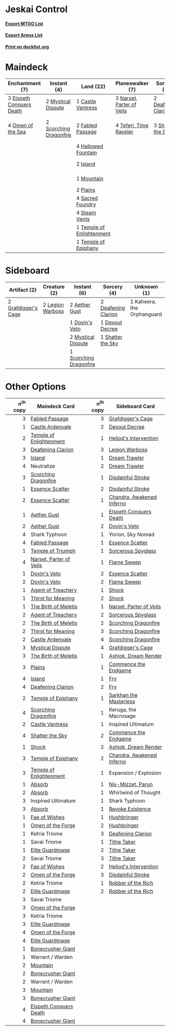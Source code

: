 # Jeskai Control

#### [Export MTGO List](../collection/Jeskai%20Control/Jeskai%20Control.txt)
#### [Export Arena List](../collection/Jeskai%20Control/Jeskai%20Control_arena.txt)
#### [Print on decklist.org](http://decklist.org/?deckmain=1%09Castle%20Vantress%0A2%09Deafening%20Clarion%0A3%09Elspeth%20Conquers%20Death%0A2%09Fabled%20Passage%0A4%09Hallowed%20Fountain%0A2%09Inspired%20Ultimatum%0A2%09Island%0A1%09Mountain%0A2%09Mystical%20Dispute%0A3%09Narset%20of%20the%20Ancient%20Way%0A3%09Narset,%20Parter%20of%20Veils%0A3%09Neutralize%0A4%09Omen%20of%20the%20Sea%0A2%09Plains%0A4%09Raugrin%20Triome%0A4%09Sacred%20Foundry%0A2%09Scorching%20Dragonfire%0A3%09Shark%20Typhoon%0A3%09Shatter%20the%20Sky%0A4%09Steam%20Vents%0A4%09Teferi,%20Time%20Raveler%0A1%09Temple%20of%20Enlightenment%0A1%09Temple%20of%20Epiphany&deckside=2%09Aether%20Gust%0A2%09Deafening%20Clarion%0A1%09Devout%20Decree%0A1%09Dovin's%20Veto%0A2%09Grafdigger's%20Cage%0A1%09Kaheera,%20the%20Orphanguard%0A2%09Legion%20Warboss%0A2%09Mystical%20Dispute%0A1%09Scorching%20Dragonfire%0A1%09Shatter%20the%20Sky)
# Maindeck

|                                          Enchantment (7)                                          |                                           Instant (4)                                           |                                             Land (22)                                              |                                          Planeswalker (7)                                          |                                         Sorcery (5)                                          |       Unknown (15)        |
|---------------------------------------------------------------------------------------------------|-------------------------------------------------------------------------------------------------|----------------------------------------------------------------------------------------------------|----------------------------------------------------------------------------------------------------|----------------------------------------------------------------------------------------------|---------------------------|
|3 [Elspeth Conquers Death](http://gatherer.wizards.com/Pages/Card/Details.aspx?multiverseid=476264)|2 [Mystical Dispute](http://gatherer.wizards.com/Pages/Card/Details.aspx?multiverseid=473020)    |1 [Castle Vantress](http://gatherer.wizards.com/Pages/Card/Details.aspx?multiverseid=473204)        |3 [Narset, Parter of Veils](http://gatherer.wizards.com/Pages/Card/Details.aspx?multiverseid=460988)|2 [Deafening Clarion](http://gatherer.wizards.com/Pages/Card/Details.aspx?multiverseid=452915)|2 Inspired Ultimatum       |
|4 [Omen of the Sea](http://gatherer.wizards.com/Pages/Card/Details.aspx?multiverseid=476309)       |2 [Scorching Dragonfire](http://gatherer.wizards.com/Pages/Card/Details.aspx?multiverseid=473101)|2 [Fabled Passage](http://gatherer.wizards.com/Pages/Card/Details.aspx?multiverseid=473206)         |4 [Teferi, Time Raveler](http://gatherer.wizards.com/Pages/Card/Details.aspx?multiverseid=461148)   |3 [Shatter the Sky](http://gatherer.wizards.com/Pages/Card/Details.aspx?multiverseid=476288)  |3 Narset of the Ancient Way|
|                                                                                                   |                                                                                                 |4 [Hallowed Fountain](http://gatherer.wizards.com/Pages/Card/Details.aspx?multiverseid=97071)       |                                                                                                    |                                                                                              |3 Neutralize               |
|                                                                                                   |                                                                                                 |2 [Island](http://gatherer.wizards.com/Pages/Card/Details.aspx?multiverseid=439857)                 |                                                                                                    |                                                                                              |4 Raugrin Triome           |
|                                                                                                   |                                                                                                 |1 [Mountain](http://gatherer.wizards.com/Pages/Card/Details.aspx?multiverseid=439859)               |                                                                                                    |                                                                                              |3 Shark Typhoon            |
|                                                                                                   |                                                                                                 |2 [Plains](http://gatherer.wizards.com/Pages/Card/Details.aspx?multiverseid=439856)                 |                                                                                                    |                                                                                              |                           |
|                                                                                                   |                                                                                                 |4 [Sacred Foundry](http://gatherer.wizards.com/Pages/Card/Details.aspx?multiverseid=405106)         |                                                                                                    |                                                                                              |                           |
|                                                                                                   |                                                                                                 |4 [Steam Vents](http://gatherer.wizards.com/Pages/Card/Details.aspx?multiverseid=405109)            |                                                                                                    |                                                                                              |                           |
|                                                                                                   |                                                                                                 |1 [Temple of Enlightenment](http://gatherer.wizards.com/Pages/Card/Details.aspx?multiverseid=378535)|                                                                                                    |                                                                                              |                           |
|                                                                                                   |                                                                                                 |1 [Temple of Epiphany](http://gatherer.wizards.com/Pages/Card/Details.aspx?multiverseid=442808)     |                                                                                                    |                                                                                              |                           |


# Sideboard

|                                         Artifact (2)                                         |                                       Creature (2)                                        |                                           Instant (6)                                           |                                         Sorcery (4)                                          |       Unknown (1)        |
|----------------------------------------------------------------------------------------------|-------------------------------------------------------------------------------------------|-------------------------------------------------------------------------------------------------|----------------------------------------------------------------------------------------------|--------------------------|
|2 [Grafdigger's Cage](http://gatherer.wizards.com/Pages/Card/Details.aspx?multiverseid=278452)|2 [Legion Warboss](http://gatherer.wizards.com/Pages/Card/Details.aspx?multiverseid=452859)|2 [Aether Gust](http://gatherer.wizards.com/Pages/Card/Details.aspx?multiverseid=466796)         |2 [Deafening Clarion](http://gatherer.wizards.com/Pages/Card/Details.aspx?multiverseid=452915)|1 Kaheera, the Orphanguard|
|                                                                                              |                                                                                           |1 [Dovin's Veto](http://gatherer.wizards.com/Pages/Card/Details.aspx?multiverseid=461120)        |1 [Devout Decree](http://gatherer.wizards.com/Pages/Card/Details.aspx?multiverseid=466767)    |                          |
|                                                                                              |                                                                                           |2 [Mystical Dispute](http://gatherer.wizards.com/Pages/Card/Details.aspx?multiverseid=473020)    |1 [Shatter the Sky](http://gatherer.wizards.com/Pages/Card/Details.aspx?multiverseid=476288)  |                          |
|                                                                                              |                                                                                           |1 [Scorching Dragonfire](http://gatherer.wizards.com/Pages/Card/Details.aspx?multiverseid=473101)|                                                                                              |                          |


# Other Options

|*n*<sup>th</sup> copy|                                          Maindeck Card                                           |*n*<sup>th</sup> copy|                                           Sideboard Card                                           |
|--------------------:|--------------------------------------------------------------------------------------------------|--------------------:|----------------------------------------------------------------------------------------------------|
|                    3|[Fabled Passage](http://gatherer.wizards.com/Pages/Card/Details.aspx?multiverseid=473206)         |                    3|[Grafdigger's Cage](http://gatherer.wizards.com/Pages/Card/Details.aspx?multiverseid=278452)        |
|                    1|[Castle Ardenvale](http://gatherer.wizards.com/Pages/Card/Details.aspx?multiverseid=473200)       |                    2|[Devout Decree](http://gatherer.wizards.com/Pages/Card/Details.aspx?multiverseid=466767)            |
|                    2|[Temple of Enlightenment](http://gatherer.wizards.com/Pages/Card/Details.aspx?multiverseid=378535)|                    1|[Heliod's Intervention](http://gatherer.wizards.com/Pages/Card/Details.aspx?multiverseid=476270)    |
|                    3|[Deafening Clarion](http://gatherer.wizards.com/Pages/Card/Details.aspx?multiverseid=452915)      |                    3|[Legion Warboss](http://gatherer.wizards.com/Pages/Card/Details.aspx?multiverseid=452859)           |
|                    3|[Island](http://gatherer.wizards.com/Pages/Card/Details.aspx?multiverseid=439857)                 |                    1|[Dream Trawler](http://gatherer.wizards.com/Pages/Card/Details.aspx?multiverseid=476465)            |
|                    4|Neutralize                                                                                        |                    2|[Dream Trawler](http://gatherer.wizards.com/Pages/Card/Details.aspx?multiverseid=476465)            |
|                    3|[Scorching Dragonfire](http://gatherer.wizards.com/Pages/Card/Details.aspx?multiverseid=473101)   |                    1|[Disdainful Stroke](http://gatherer.wizards.com/Pages/Card/Details.aspx?multiverseid=420705)        |
|                    1|[Essence Scatter](http://gatherer.wizards.com/Pages/Card/Details.aspx?multiverseid=426754)        |                    2|[Disdainful Stroke](http://gatherer.wizards.com/Pages/Card/Details.aspx?multiverseid=420705)        |
|                    2|[Essence Scatter](http://gatherer.wizards.com/Pages/Card/Details.aspx?multiverseid=426754)        |                    1|[Chandra, Awakened Inferno](http://gatherer.wizards.com/Pages/Card/Details.aspx?multiverseid=466881)|
|                    1|[Aether Gust](http://gatherer.wizards.com/Pages/Card/Details.aspx?multiverseid=466796)            |                    1|[Elspeth Conquers Death](http://gatherer.wizards.com/Pages/Card/Details.aspx?multiverseid=476264)   |
|                    2|[Aether Gust](http://gatherer.wizards.com/Pages/Card/Details.aspx?multiverseid=466796)            |                    2|[Dovin's Veto](http://gatherer.wizards.com/Pages/Card/Details.aspx?multiverseid=461120)             |
|                    4|Shark Typhoon                                                                                     |                    1|Yorion, Sky Nomad                                                                                   |
|                    4|[Fabled Passage](http://gatherer.wizards.com/Pages/Card/Details.aspx?multiverseid=473206)         |                    1|[Essence Scatter](http://gatherer.wizards.com/Pages/Card/Details.aspx?multiverseid=426754)          |
|                    1|[Temple of Triumph](http://gatherer.wizards.com/Pages/Card/Details.aspx?multiverseid=373560)      |                    1|[Sorcerous Spyglass](http://gatherer.wizards.com/Pages/Card/Details.aspx?multiverseid=435407)       |
|                    4|[Narset, Parter of Veils](http://gatherer.wizards.com/Pages/Card/Details.aspx?multiverseid=460988)|                    1|[Flame Sweep](http://gatherer.wizards.com/Pages/Card/Details.aspx?multiverseid=466893)              |
|                    1|[Dovin's Veto](http://gatherer.wizards.com/Pages/Card/Details.aspx?multiverseid=461120)           |                    2|[Essence Scatter](http://gatherer.wizards.com/Pages/Card/Details.aspx?multiverseid=426754)          |
|                    2|[Dovin's Veto](http://gatherer.wizards.com/Pages/Card/Details.aspx?multiverseid=461120)           |                    2|[Flame Sweep](http://gatherer.wizards.com/Pages/Card/Details.aspx?multiverseid=466893)              |
|                    1|[Agent of Treachery](http://gatherer.wizards.com/Pages/Card/Details.aspx?multiverseid=466797)     |                    1|[Shock](http://gatherer.wizards.com/Pages/Card/Details.aspx?multiverseid=129732)                    |
|                    1|[Thirst for Meaning](http://gatherer.wizards.com/Pages/Card/Details.aspx?multiverseid=476325)     |                    2|[Shock](http://gatherer.wizards.com/Pages/Card/Details.aspx?multiverseid=129732)                    |
|                    1|[The Birth of Meletis](http://gatherer.wizards.com/Pages/Card/Details.aspx?multiverseid=476256)   |                    1|[Narset, Parter of Veils](http://gatherer.wizards.com/Pages/Card/Details.aspx?multiverseid=460988)  |
|                    2|[Agent of Treachery](http://gatherer.wizards.com/Pages/Card/Details.aspx?multiverseid=466797)     |                    2|[Sorcerous Spyglass](http://gatherer.wizards.com/Pages/Card/Details.aspx?multiverseid=435407)       |
|                    2|[The Birth of Meletis](http://gatherer.wizards.com/Pages/Card/Details.aspx?multiverseid=476256)   |                    2|[Scorching Dragonfire](http://gatherer.wizards.com/Pages/Card/Details.aspx?multiverseid=473101)     |
|                    2|[Thirst for Meaning](http://gatherer.wizards.com/Pages/Card/Details.aspx?multiverseid=476325)     |                    3|[Scorching Dragonfire](http://gatherer.wizards.com/Pages/Card/Details.aspx?multiverseid=473101)     |
|                    2|[Castle Ardenvale](http://gatherer.wizards.com/Pages/Card/Details.aspx?multiverseid=473200)       |                    4|[Scorching Dragonfire](http://gatherer.wizards.com/Pages/Card/Details.aspx?multiverseid=473101)     |
|                    3|[Mystical Dispute](http://gatherer.wizards.com/Pages/Card/Details.aspx?multiverseid=473020)       |                    4|[Grafdigger's Cage](http://gatherer.wizards.com/Pages/Card/Details.aspx?multiverseid=278452)        |
|                    3|[The Birth of Meletis](http://gatherer.wizards.com/Pages/Card/Details.aspx?multiverseid=476256)   |                    1|[Ashiok, Dream Render](http://gatherer.wizards.com/Pages/Card/Details.aspx?multiverseid=461155)     |
|                    3|[Plains](http://gatherer.wizards.com/Pages/Card/Details.aspx?multiverseid=439856)                 |                    1|[Commence the Endgame](http://gatherer.wizards.com/Pages/Card/Details.aspx?multiverseid=460972)     |
|                    4|[Island](http://gatherer.wizards.com/Pages/Card/Details.aspx?multiverseid=439857)                 |                    1|[Fry](http://gatherer.wizards.com/Pages/Card/Details.aspx?multiverseid=466894)                      |
|                    4|[Deafening Clarion](http://gatherer.wizards.com/Pages/Card/Details.aspx?multiverseid=452915)      |                    2|[Fry](http://gatherer.wizards.com/Pages/Card/Details.aspx?multiverseid=466894)                      |
|                    2|[Temple of Epiphany](http://gatherer.wizards.com/Pages/Card/Details.aspx?multiverseid=442808)     |                    1|[Sarkhan the Masterless](http://gatherer.wizards.com/Pages/Card/Details.aspx?multiverseid=461070)   |
|                    4|[Scorching Dragonfire](http://gatherer.wizards.com/Pages/Card/Details.aspx?multiverseid=473101)   |                    1|Keruga, the Macrosage                                                                               |
|                    2|[Castle Vantress](http://gatherer.wizards.com/Pages/Card/Details.aspx?multiverseid=473204)        |                    1|Inspired Ultimatum                                                                                  |
|                    4|[Shatter the Sky](http://gatherer.wizards.com/Pages/Card/Details.aspx?multiverseid=476288)        |                    2|[Commence the Endgame](http://gatherer.wizards.com/Pages/Card/Details.aspx?multiverseid=460972)     |
|                    1|[Shock](http://gatherer.wizards.com/Pages/Card/Details.aspx?multiverseid=129732)                  |                    2|[Ashiok, Dream Render](http://gatherer.wizards.com/Pages/Card/Details.aspx?multiverseid=461155)     |
|                    3|[Temple of Epiphany](http://gatherer.wizards.com/Pages/Card/Details.aspx?multiverseid=442808)     |                    2|[Chandra, Awakened Inferno](http://gatherer.wizards.com/Pages/Card/Details.aspx?multiverseid=466881)|
|                    3|[Temple of Enlightenment](http://gatherer.wizards.com/Pages/Card/Details.aspx?multiverseid=378535)|                    1|Expansion / Explosion                                                                               |
|                    1|[Absorb](http://gatherer.wizards.com/Pages/Card/Details.aspx?multiverseid=23155)                  |                    1|[Niv-Mizzet, Parun](http://gatherer.wizards.com/Pages/Card/Details.aspx?multiverseid=452942)        |
|                    2|[Absorb](http://gatherer.wizards.com/Pages/Card/Details.aspx?multiverseid=23155)                  |                    1|Whirlwind of Thought                                                                                |
|                    3|Inspired Ultimatum                                                                                |                    1|Shark Typhoon                                                                                       |
|                    3|[Absorb](http://gatherer.wizards.com/Pages/Card/Details.aspx?multiverseid=23155)                  |                    1|[Revoke Existence](http://gatherer.wizards.com/Pages/Card/Details.aspx?multiverseid=378397)         |
|                    1|[Fae of Wishes](http://gatherer.wizards.com/Pages/Card/Details.aspx?multiverseid=473006)          |                    1|[Hushbringer](http://gatherer.wizards.com/Pages/Card/Details.aspx?multiverseid=472980)              |
|                    1|[Omen of the Forge](http://gatherer.wizards.com/Pages/Card/Details.aspx?multiverseid=476396)      |                    2|[Hushbringer](http://gatherer.wizards.com/Pages/Card/Details.aspx?multiverseid=472980)              |
|                    1|Ketria Triome                                                                                     |                    3|[Deafening Clarion](http://gatherer.wizards.com/Pages/Card/Details.aspx?multiverseid=452915)        |
|                    1|Savai Triome                                                                                      |                    1|[Tithe Taker](http://gatherer.wizards.com/Pages/Card/Details.aspx?multiverseid=457171)              |
|                    1|[Elite Guardmage](http://gatherer.wizards.com/Pages/Card/Details.aspx?multiverseid=461122)        |                    2|[Tithe Taker](http://gatherer.wizards.com/Pages/Card/Details.aspx?multiverseid=457171)              |
|                    2|Savai Triome                                                                                      |                    3|[Tithe Taker](http://gatherer.wizards.com/Pages/Card/Details.aspx?multiverseid=457171)              |
|                    2|[Fae of Wishes](http://gatherer.wizards.com/Pages/Card/Details.aspx?multiverseid=473006)          |                    2|[Heliod's Intervention](http://gatherer.wizards.com/Pages/Card/Details.aspx?multiverseid=476270)    |
|                    2|[Omen of the Forge](http://gatherer.wizards.com/Pages/Card/Details.aspx?multiverseid=476396)      |                    3|[Disdainful Stroke](http://gatherer.wizards.com/Pages/Card/Details.aspx?multiverseid=420705)        |
|                    2|Ketria Triome                                                                                     |                    1|[Robber of the Rich](http://gatherer.wizards.com/Pages/Card/Details.aspx?multiverseid=473100)       |
|                    2|[Elite Guardmage](http://gatherer.wizards.com/Pages/Card/Details.aspx?multiverseid=461122)        |                    2|[Robber of the Rich](http://gatherer.wizards.com/Pages/Card/Details.aspx?multiverseid=473100)       |
|                    3|Savai Triome                                                                                      |                     |                                                                                                    |
|                    3|[Omen of the Forge](http://gatherer.wizards.com/Pages/Card/Details.aspx?multiverseid=476396)      |                     |                                                                                                    |
|                    3|Ketria Triome                                                                                     |                     |                                                                                                    |
|                    3|[Elite Guardmage](http://gatherer.wizards.com/Pages/Card/Details.aspx?multiverseid=461122)        |                     |                                                                                                    |
|                    4|[Omen of the Forge](http://gatherer.wizards.com/Pages/Card/Details.aspx?multiverseid=476396)      |                     |                                                                                                    |
|                    4|[Elite Guardmage](http://gatherer.wizards.com/Pages/Card/Details.aspx?multiverseid=461122)        |                     |                                                                                                    |
|                    1|[Bonecrusher Giant](http://gatherer.wizards.com/Pages/Card/Details.aspx?multiverseid=473077)      |                     |                                                                                                    |
|                    1|Warrant / Warden                                                                                  |                     |                                                                                                    |
|                    2|[Mountain](http://gatherer.wizards.com/Pages/Card/Details.aspx?multiverseid=439859)               |                     |                                                                                                    |
|                    2|[Bonecrusher Giant](http://gatherer.wizards.com/Pages/Card/Details.aspx?multiverseid=473077)      |                     |                                                                                                    |
|                    2|Warrant / Warden                                                                                  |                     |                                                                                                    |
|                    3|[Mountain](http://gatherer.wizards.com/Pages/Card/Details.aspx?multiverseid=439859)               |                     |                                                                                                    |
|                    3|[Bonecrusher Giant](http://gatherer.wizards.com/Pages/Card/Details.aspx?multiverseid=473077)      |                     |                                                                                                    |
|                    4|[Elspeth Conquers Death](http://gatherer.wizards.com/Pages/Card/Details.aspx?multiverseid=476264) |                     |                                                                                                    |
|                    4|[Bonecrusher Giant](http://gatherer.wizards.com/Pages/Card/Details.aspx?multiverseid=473077)      |                     |                                                                                                    |

